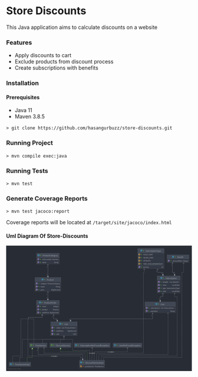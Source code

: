 # Store Discounts
This Java application aims to calculate discounts on a website

### Features
- Apply discounts to cart
- Exclude products from discount process
- Create subscriptions with benefits



### Installation

#### Prerequisites
- Java 11
- Maven 3.8.5
```
> git clone https://github.com/hasangurbuzz/store-discounts.git
```

### Running Project
```
> mvn compile exec:java
```

### Running Tests
```
> mvn test
```

### Generate Coverage Reports
```
> mvn test jacoco:report
```

Coverage reports will be located at ```/target/site/jacoco/index.html```

#### Uml Diagram Of Store-Discounts
<p align="center">
<img src="https://github.com/hasangurbuzz/store-discounts/blob/master/uml/diagram.png" width="800" >
</p>